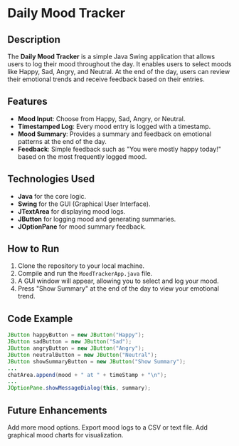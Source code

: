 # Daily Mood Tracker

## Description
The **Daily Mood Tracker** is a simple Java Swing application that allows users to log their mood throughout the day. It enables users to select moods like Happy, Sad, Angry, and Neutral. At the end of the day, users can review their emotional trends and receive feedback based on their entries.

## Features
- **Mood Input**: Choose from Happy, Sad, Angry, or Neutral.
- **Timestamped Log**: Every mood entry is logged with a timestamp.
- **Mood Summary**: Provides a summary and feedback on emotional patterns at the end of the day.
- **Feedback**: Simple feedback such as "You were mostly happy today!" based on the most frequently logged mood.

## Technologies Used
- **Java** for the core logic.
- **Swing** for the GUI (Graphical User Interface).
- **JTextArea** for displaying mood logs.
- **JButton** for logging mood and generating summaries.
- **JOptionPane** for mood summary feedback.

## How to Run
1. Clone the repository to your local machine.
2. Compile and run the `MoodTrackerApp.java` file.
3. A GUI window will appear, allowing you to select and log your mood.
4. Press "Show Summary" at the end of the day to view your emotional trend.

## Code Example

```java
JButton happyButton = new JButton("Happy");
JButton sadButton = new JButton("Sad");
JButton angryButton = new JButton("Angry");
JButton neutralButton = new JButton("Neutral");
JButton showSummaryButton = new JButton("Show Summary");
...
chatArea.append(mood + " at " + timeStamp + "\n");
...
JOptionPane.showMessageDialog(this, summary);
```
## Future Enhancements
Add more mood options.
Export mood logs to a CSV or text file.
Add graphical mood charts for visualization.
